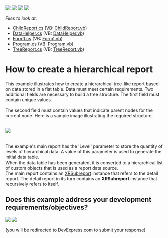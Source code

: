 <!-- default badges list -->
![](https://img.shields.io/endpoint?url=https://codecentral.devexpress.com/api/v1/VersionRange/128599493/16.1.8%2B)
[![](https://img.shields.io/badge/Open_in_DevExpress_Support_Center-FF7200?style=flat-square&logo=DevExpress&logoColor=white)](https://supportcenter.devexpress.com/ticket/details/T456484)
[![](https://img.shields.io/badge/📖_How_to_use_DevExpress_Examples-e9f6fc?style=flat-square)](https://docs.devexpress.com/GeneralInformation/403183)
[![](https://img.shields.io/badge/💬_Leave_Feedback-feecdd?style=flat-square)](#does-this-example-address-your-development-requirementsobjectives)
<!-- default badges end -->
<!-- default file list -->
*Files to look at*:

* [ChildReport.cs](./CS/TreeViewReport/ChildReport.cs) (VB: [ChildReport.vb](./VB/TreeViewReport/ChildReport.vb))
* [DataHelper.cs](./CS/TreeViewReport/DataHelper.cs) (VB: [DataHelper.vb](./VB/TreeViewReport/DataHelper.vb))
* [Form1.cs](./CS/TreeViewReport/Form1.cs) (VB: [Form1.vb](./VB/TreeViewReport/Form1.vb))
* [Program.cs](./CS/TreeViewReport/Program.cs) (VB: [Program.vb](./VB/TreeViewReport/Program.vb))
* [TreeReport.cs](./CS/TreeViewReport/TreeReport.cs) (VB: [TreeReport.vb](./VB/TreeViewReport/TreeReport.vb))
<!-- default file list end -->
# How to create a hierarchical report


<p>This example illustrates how to create a hierarchical tree-like report based on data stored in a flat table. Data must meet certain requirements. Two additional fields are necessary to build a tree structure. The first field must contain unique values.<br><br>The second field must contain values that indicate parent nodes for the current node. Here is a sample image illustrating the required structure.</p>
<br><img src="https://raw.githubusercontent.com/DevExpress-Examples/how-to-create-a-hierarchical-report-t456484/16.1.8+/media/99012b4b-b6cd-11e6-80bf-00155d62480c.png"><br><br><br>The example's main report has the 'Level' parameter to store the quantity of levels of hierarchical data. A value of this parameter is used to generate the initial data table. <br>When the data table has been generated, it is converted to a hierarchical list of custom objects that is used as a report data source. <br>The main report contains an <a href="https://documentation.devexpress.com/#XtraReports/clsDevExpressXtraReportsUIXRSubreporttopic">XRSubreport</a> instance that refers to the detail report. The detail report in its turn contains an <strong>XRSubreport</strong> instance that recursively refers to itself.

<br/>


<!-- feedback -->
## Does this example address your development requirements/objectives?

[<img src="https://www.devexpress.com/support/examples/i/yes-button.svg"/>](https://www.devexpress.com/support/examples/survey.xml?utm_source=github&utm_campaign=reporting-winforms-create-hierarchical-report-from-flat-table&~~~was_helpful=yes) [<img src="https://www.devexpress.com/support/examples/i/no-button.svg"/>](https://www.devexpress.com/support/examples/survey.xml?utm_source=github&utm_campaign=reporting-winforms-create-hierarchical-report-from-flat-table&~~~was_helpful=no)

(you will be redirected to DevExpress.com to submit your response)
<!-- feedback end -->
